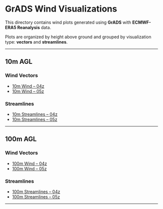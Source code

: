 # GrADS Wind Visualizations

This directory contains wind plots generated using **GrADS** with **ECMWF-ERA5 Reanalysis**  data.

Plots are organized by height above ground and grouped by visualization type: **vectors** and **streamlines**.

---

## 10m AGL

### Wind Vectors
- [10m Wind – 04z](10m_Wind_1998_02_23_04z.png)
- [10m Wind – 05z](10m_Wind_1998_02_23_05z.png)

### Streamlines
- [10m Streamlines – 04z](10m_Streamlines_1998_02_23_04z.png)
- [10m Streamlines – 05z](10m_Streamlines_1998_02_23_05z.png)

---

## 100m AGL

### Wind Vectors
- [100m Wind – 04z](100m_Wind_1998_02_23_04z.png)
- [100m Wind – 05z](100m_Wind_1998_02_23_05z.png)

### Streamlines
- [100m Streamlines – 04z](100m_Streamlines_1998_02_23_04z.png)
- [100m Streamlines – 05z](100m_Streamlines_1998_02_23_05z.png)

---

